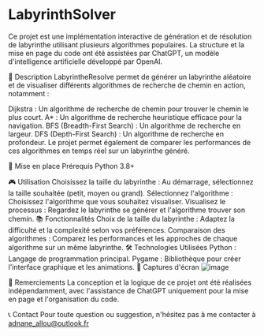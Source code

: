 # LabyrinthSolver
Ce projet est une implémentation interactive de génération et de résolution de labyrinthe utilisant plusieurs algorithmes populaires. La structure et la mise en page du code ont été assistées par ChatGPT, un modèle d'intelligence artificielle développé par OpenAI.

📜 Description
LabyrintheResolve permet de générer un labyrinthe aléatoire et de visualiser différents algorithmes de recherche de chemin en action, notamment :

Dijkstra : Un algorithme de recherche de chemin pour trouver le chemin le plus court.
A* : Un algorithme de recherche heuristique efficace pour la navigation.
BFS (Breadth-First Search) : Un algorithme de recherche en largeur.
DFS (Depth-First Search) : Un algorithme de recherche en profondeur.
Le projet permet également de comparer les performances de ces algorithmes en temps réel sur un labyrinthe généré.

🚀 Mise en place
Prérequis
Python 3.8+

🎮 Utilisation
Choisissez la taille du labyrinthe : Au démarrage, sélectionnez la taille souhaitée (petit, moyen ou grand).
Sélectionnez l'algorithme : Choisissez l'algorithme que vous souhaitez visualiser.
Visualisez le processus : Regardez le labyrinthe se générer et l'algorithme trouver son chemin.
📚 Fonctionnalités
Choix de la taille du labyrinthe : Adaptez la difficulté et la complexité selon vos préférences.
Comparaison des algorithmes : Comparez les performances et les approches de chaque algorithme sur un même labyrinthe.
🛠️ Technologies Utilisées
Python : Langage de programmation principal.
Pygame : Bibliothèque pour créer l'interface graphique et les animations.
📸 Captures d'écran
![image](https://github.com/user-attachments/assets/c8a00c2c-39dc-4906-9987-0c157b48ac17)


📄 Remerciements
La conception et la logique de ce projet ont été réalisées indépendamment, avec l'assistance de ChatGPT uniquement pour la mise en page et l'organisation du code.

📞 Contact
Pour toute question ou suggestion, n'hésitez pas à me contacter à adnane_allou@outlook.fr 
